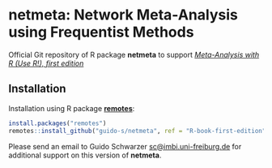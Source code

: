 # netmeta: Network Meta-Analysis using Frequentist Methods

Official Git repository of R package **netmeta** to support
[*Meta-Analysis with R (Use R!), first
edition*](http://www.springer.com/gp/book/9783319214153)


## Installation

Installation using R package
[**remotes**](https://cran.r-project.org/package=remotes):
```r
install.packages("remotes")
remotes::install_github("guido-s/netmeta", ref = "R-book-first-edition")
```

Please send an email to Guido Schwarzer <sc@imbi.uni-freiburg.de> for
additional support on this version of **netmeta**.
